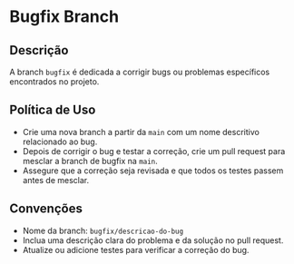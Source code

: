 # Bugfix Branch

## Descrição

A branch `bugfix` é dedicada a corrigir bugs ou problemas específicos encontrados no projeto.

## Política de Uso

- Crie uma nova branch a partir da `main` com um nome descritivo relacionado ao bug.
- Depois de corrigir o bug e testar a correção, crie um pull request para mesclar a branch de bugfix na `main`.
- Assegure que a correção seja revisada e que todos os testes passem antes de mesclar.

## Convenções

- Nome da branch: `bugfix/descricao-do-bug`
- Inclua uma descrição clara do problema e da solução no pull request.
- Atualize ou adicione testes para verificar a correção do bug.
